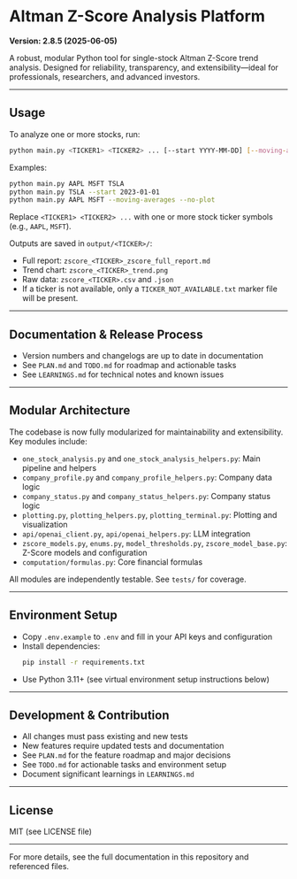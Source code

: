 # Altman Z-Score Analysis Platform

**Version: 2.8.5 (2025-06-05)**

A robust, modular Python tool for single-stock Altman Z-Score trend analysis. Designed for reliability, transparency, and extensibility—ideal for professionals, researchers, and advanced investors.

---

## Usage
To analyze one or more stocks, run:
```sh
python main.py <TICKER1> <TICKER2> ... [--start YYYY-MM-DD] [--moving-averages] [--no-plot]
```
Examples:
```sh
python main.py AAPL MSFT TSLA
python main.py TSLA --start 2023-01-01
python main.py AAPL MSFT --moving-averages --no-plot
```
Replace `<TICKER1> <TICKER2> ...` with one or more stock ticker symbols (e.g., `AAPL`, `MSFT`).

Outputs are saved in `output/<TICKER>/`:
- Full report: `zscore_<TICKER>_zscore_full_report.md`
- Trend chart: `zscore_<TICKER>_trend.png`
- Raw data: `zscore_<TICKER>.csv` and `.json`
- If a ticker is not available, only a `TICKER_NOT_AVAILABLE.txt` marker file will be present.

---

## Documentation & Release Process
- Version numbers and changelogs are up to date in documentation
- See `PLAN.md` and `TODO.md` for roadmap and actionable tasks
- See `LEARNINGS.md` for technical notes and known issues

---

## Modular Architecture
The codebase is now fully modularized for maintainability and extensibility. Key modules include:
- `one_stock_analysis.py` and `one_stock_analysis_helpers.py`: Main pipeline and helpers
- `company_profile.py` and `company_profile_helpers.py`: Company data logic
- `company_status.py` and `company_status_helpers.py`: Company status logic
- `plotting.py`, `plotting_helpers.py`, `plotting_terminal.py`: Plotting and visualization
- `api/openai_client.py`, `api/openai_helpers.py`: LLM integration
- `zscore_models.py`, `enums.py`, `model_thresholds.py`, `zscore_model_base.py`: Z-Score models and configuration
- `computation/formulas.py`: Core financial formulas

All modules are independently testable. See `tests/` for coverage.

---

## Environment Setup
- Copy `.env.example` to `.env` and fill in your API keys and configuration
- Install dependencies:
  ```sh
  pip install -r requirements.txt
  ```
- Use Python 3.11+ (see virtual environment setup instructions below)

---

## Development & Contribution
- All changes must pass existing and new tests
- New features require updated tests and documentation
- See `PLAN.md` for the feature roadmap and major decisions
- See `TODO.md` for actionable tasks and environment setup
- Document significant learnings in `LEARNINGS.md`

---

## License
MIT (see LICENSE file)

---

For more details, see the full documentation in this repository and referenced files.
